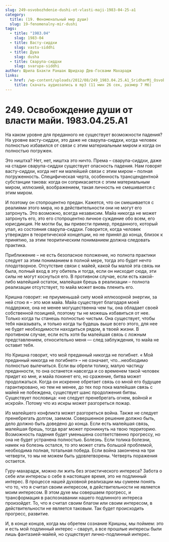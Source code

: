 ```yaml
---
slug: 249-osvobozhdenie-dushi-ot-vlasti-maji-1983-04-25-a1
category:
  title: (19. Феноменальный мир души)
  slug: 19-fenomenalny-mir-dushi
tags:
  - title: "1983.04"
    slug: 1983-04
  - title: Васту-сиддхи
    slug: vastu-siddhi
  - title: Душа
    slug: dusha
  - title: Сварупа-сиддхи
    slug: svarupa-siddhi
author: Шрила Бхакти Ракшак Шридхар Дев-Госвами Махарадж
links:
  - href: /wp-content/uploads/2012/08/249_1983.04.25.A1_SridharMj_Osvobojdenie_dushi_ot_vlasti_mayi.mp3
    title: Скачать аудиозапись в mp3 (11 мин 26 сек, размер 7 Мб)
---
```


# 249. Освобождение души от власти майи. 1983.04.25.A1

На каком уровне для преданного не существует возможности падения? На уровне васту-сиддхи, это даже не сварупа-сиддхи, когда человек полностью избавился от связи с этим материальным миром и когда он полностью погружен.

Это ништха? Нет, нет, ништха это ничто. Према – сварупа-сиддхи, даже на стадии сварупа-сиддхи существует опасность падения. Нам говорят васту-сиддхи, когда нет ни малейшей связи с этим миром – полная погруженность. Специфическая черта, особенность трансцендентной субстанции такова: когда он соприкасается с этим материальным миром, иллюзией, воображением, такая личность не смешивается с этим миром.

И поэтому он стопроцентно предан. Кажется, что он смешивается с реалиями этого мира, но в действительности они не могут его затронуть. Это возможно, всегда независим. Майа никогда не может затронуть его, это его стопроцентно личное суждение обо всем, его юрисдикция. Не могли бы, вы привести пример, преданного, который упал, из состояния сварупа-сиддхи. Говорится, когда человек утвержден в теоретической концепции, но не принял до конца, близок к принятию, за этим теоритическим пониманием должна следовать практика.

Приближение – не есть безопасное положение, но полнота практики следует за этим пониманием в полной мере, тогда это будет нечто плодотворное. Отсутствие связи с майей, какой бы малой эта связь ни была, полный вход в эту обитель и тогда, если он нисходит сюда, эти силы не могут коснуться его. В противном случае, если есть какой-либо малейший остаток, малейшая брешь в реализации – полнота реализации отсутствует, то майа может вновь пленить его.

Кришна говорит: не приуменьшай силу моей иллюзорной энергии, за ней стою я – это моя майа. Майа существует благодаря моей поддержке, она не менее могущественна чем ты, она обладает своей собственной позицией, поэтому ты не можешь избавиться от нее. Только когда ты станешь полностью чистым. Она существует, чтобы тебя наказывать, и только когда ты будешь выше всего этого, для нее не будет необходимости находиться рядом, в твоей жизни. В противном случае, если есть хотя бы малейшая связь с ложным представлением, относительно меня — след заблуждения, то майа не оставит тебя.

Но Кришна говорит, что мой преданный никогда не погибнет. « Мой преданный никогда не погибнет» – не означает, что…необходимо полностью вылечиться. Если вы обрели толику, малую частицу преданности, то она останется навсегда и со временем такой человек придет ко мне, и майа покинет его, но сражение, битва может продолжаться. Когда он искренне обретает связь со мной его будущее гарантировано, но тем не менее, до тех пор пока малейшая связь с майей не побеждена, существует шанс продолжения битвы. Существует пословица: «не следует пренебрегать огнем, войной и искрой». Потому что из искры может разгореться пожар.

Из малейшего конфликта может разгореться война. Также не следует пренебрегать долгом, заемом. Совершенное решение должно быть, дело должно быть доведено до конца. Если есть малейшая связь, малейшая брешь, тогда враг может проникнуть на твою территорию. Возможность падения будет уменьшена соответственно прогрессу, но она не будет устранена полностью. Болезнь. Если толика болезни, намек на болезнь остался, то это может стать большой проблемой, необходима полная, тотальная победа. Если война закончена на три четверти, то мы не можем быть удовлетворены. Четверть поражения остается.

Гуру-махарадж, можно ли жить без эгоистического интереса? Забота о себе или интересы о себе в настоящее время, это не подлинный интерес. В процессе нашей духовной реализации мы сумеем понять что то, что я считал своим интересом, в действительности не является моим интересом. В этом духе мы совершаем прогресс, и трансформация в распознавании нашего подлинного интереса произойдет. То, что я считал своим благом или своим интересом, в действительности не является таковым. Так будет происходить прогресс, развитие.

И, в конце концов, когда мы обретем сознание Кришны, мы поймем: это и есть мой подлинный интерес – сваруп, а все прошлые интересы были лишь фантазией-майей, но существует лично-подлинный интерес.

